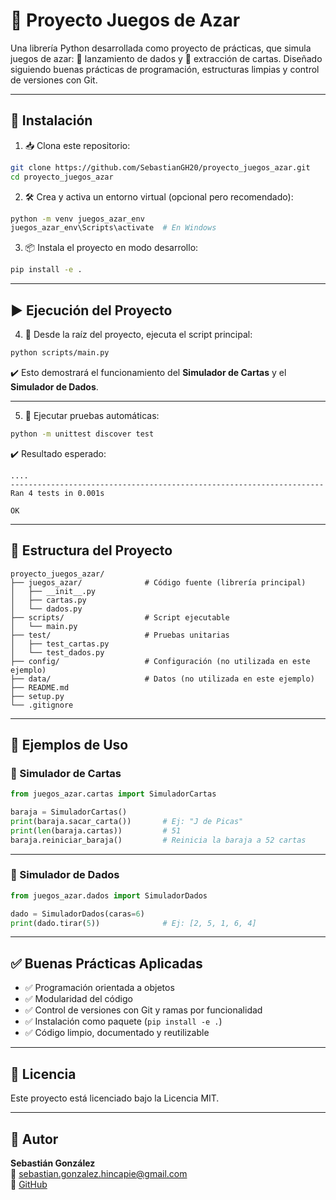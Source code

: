 # 🎰 Proyecto Juegos de Azar

Una librería Python desarrollada como proyecto de prácticas, que simula juegos de azar: 🎲 lanzamiento de dados y 🎴 extracción de cartas. Diseñado siguiendo buenas prácticas de programación, estructuras limpias y control de versiones con Git.

---

## 🚀 Instalación

1. 📥 Clona este repositorio:

```bash
git clone https://github.com/SebastianGH20/proyecto_juegos_azar.git
cd proyecto_juegos_azar
```

2. 🛠️ Crea y activa un entorno virtual (opcional pero recomendado):

```bash
python -m venv juegos_azar_env
juegos_azar_env\Scripts\activate  # En Windows
```

3. 📦 Instala el proyecto en modo desarrollo:

```bash
pip install -e .
```

---

## ▶️ Ejecución del Proyecto

4. 🔧 Desde la raíz del proyecto, ejecuta el script principal:

```bash
python scripts/main.py
```

✔️ Esto demostrará el funcionamiento del **Simulador de Cartas** y el **Simulador de Dados**.

---

5. 🧪 Ejecutar pruebas automáticas:

```bash
python -m unittest discover test
```

✔️ Resultado esperado:
```
....
----------------------------------------------------------------------
Ran 4 tests in 0.001s

OK
```

---

## 📁 Estructura del Proyecto

```
proyecto_juegos_azar/
├── juegos_azar/              # Código fuente (librería principal)
│   ├── __init__.py
│   ├── cartas.py
│   └── dados.py
├── scripts/                  # Script ejecutable
│   └── main.py
├── test/                     # Pruebas unitarias
│   ├── test_cartas.py
│   └── test_dados.py
├── config/                   # Configuración (no utilizada en este ejemplo)
├── data/                     # Datos (no utilizada en este ejemplo)
├── README.md
├── setup.py
└── .gitignore
```

---

## 🧠 Ejemplos de Uso

### 🎴 Simulador de Cartas

```python
from juegos_azar.cartas import SimuladorCartas

baraja = SimuladorCartas()
print(baraja.sacar_carta())       # Ej: "J de Picas"
print(len(baraja.cartas))         # 51
baraja.reiniciar_baraja()         # Reinicia la baraja a 52 cartas
```

---

### 🎲 Simulador de Dados

```python
from juegos_azar.dados import SimuladorDados

dado = SimuladorDados(caras=6)
print(dado.tirar(5))              # Ej: [2, 5, 1, 6, 4]
```

---

## ✅ Buenas Prácticas Aplicadas

- ✅ Programación orientada a objetos
- ✅ Modularidad del código
- ✅ Control de versiones con Git y ramas por funcionalidad
- ✅ Instalación como paquete (`pip install -e .`)
- ✅ Código limpio, documentado y reutilizable

---

## 📝 Licencia

Este proyecto está licenciado bajo la Licencia MIT.

---

## 👤 Autor

**Sebastián González**  
📧 sebastian.gonzalez.hincapie@gmail.com  
🔗 [GitHub](https://github.com/SebastianGH20)
